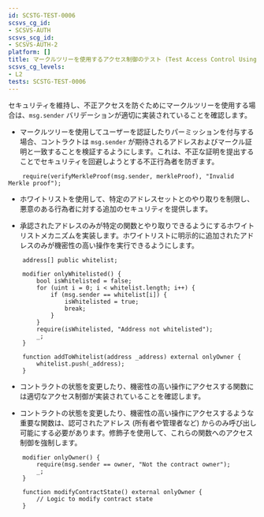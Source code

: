 ```yaml
---
id: SCSTG-TEST-0006
scsvs_cg_id:
- SCSVS-AUTH
scsvs_scg_id:
- SCSVS-AUTH-2
platform: []
title: マークルツリーを使用するアクセス制御のテスト (Test Access Control Using Merkle Trees)
scsvs_cg_levels:
- L2
tests: SCSTG-TEST-0006
---
```


セキュリティを維持し、不正アクセスを防ぐためにマークルツリーを使用する場合は、`msg.sender` バリデーションが適切に実装されていることを確認します。

- マークルツリーを使用してユーザーを認証したりパーミッションを付与する場合、コントラクトは `msg.sender` が期待されるアドレスおよびマークル証明と一致することを検証するようにします。これは、不正な証明を提出することでセキュリティを回避しようとする不正行為者を防ぎます。

```solidity
    require(verifyMerkleProof(msg.sender, merkleProof), "Invalid Merkle proof");
```

- ホワイトリストを使用して、特定のアドレスセットとのやり取りを制限し、悪意のある行為者に対する追加のセキュリティを提供します。

- 承認されたアドレスのみが特定の関数とやり取りできるようにするホワイトリストメカニズムを実装します。ホワイトリストに明示的に追加されたアドレスのみが機密性の高い操作を実行できるようにします。

```solidity
    address[] public whitelist;

    modifier onlyWhitelisted() {
        bool isWhitelisted = false;
        for (uint i = 0; i < whitelist.length; i++) {
            if (msg.sender == whitelist[i]) {
                isWhitelisted = true;
                break;
            }
        }
        require(isWhitelisted, "Address not whitelisted");
        _;
    }

    function addToWhitelist(address _address) external onlyOwner {
        whitelist.push(_address);
    }
```
- コントラクトの状態を変更したり、機密性の高い操作にアクセスする関数には適切なアクセス制御が実装されていることを確認します。

- コントラクトの状態を変更したり、機密性の高い操作にアクセスするような重要な関数は、認可されたアドレス (所有者や管理者など) からのみ呼び出し可能にする必要があります。修飾子を使用して、これらの関数へのアクセス制御を強制します。

```solidity
    modifier onlyOwner() {
        require(msg.sender == owner, "Not the contract owner");
        _;
    }

    function modifyContractState() external onlyOwner {
        // Logic to modify contract state
    }
```
